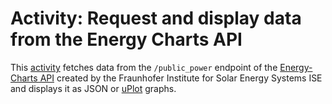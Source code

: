 # Activity: Request and display data from the Energy Charts API

This [activity](https://moodledev.io/docs/5.1/apis/plugintypes/mod) fetches data from the `/public_power` endpoint of the [Energy-Charts API](https://api.energy-charts.info/) created by the Fraunhofer Institute for Solar Energy Systems ISE and displays it as JSON or [uPlot](https://github.com/leeoniya/uPlot) graphs.
